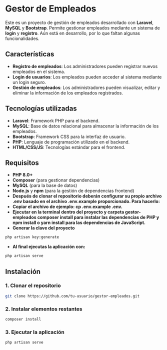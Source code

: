 # Gestor de Empleados

Este es un proyecto de gestión de empleados desarrollado con **Laravel**, **MySQL** y **Bootstrap**. Permite gestionar empleados mediante un sistema de **login** y **registro**. Aún está en desarrollo, por lo que faltan algunas funcionalidades.

## Características

- **Registro de empleados**: Los administradores pueden registrar nuevos empleados en el sistema.
- **Login de usuarios**: Los empleados pueden acceder al sistema mediante un login seguro.
- **Gestión de empleados**: Los administradores pueden visualizar, editar y eliminar la información de los empleados registrados.

## Tecnologías utilizadas

- **Laravel**: Framework PHP para el backend.
- **MySQL**: Base de datos relacional para almacenar la información de los empleados.
- **Bootstrap**: Framework CSS para la interfaz de usuario.
- **PHP**: Lenguaje de programación utilizado en el backend.
- **HTML/CSS/JS**: Tecnologías estándar para el frontend.

## Requisitos

- **PHP 8.0+**
- **Composer** (para gestionar dependencias)
- **MySQL** (para la base de datos)
- **Node.js** y **npm** (para la gestión de dependencias frontend)
- **Después de clonar el repositorio deberán configurar su propio archivo .env basado en el archivo .env.example proporcionado. Para hacerlo:**
- **Copiar el archivo de ejemplo: cp .env.example .env.**
- **Ejecutar en la terminal dentro del proyecto y carpeta gestor-empleados composer install para instalar las dependencias de PHP y npm install o yarn install para las dependencias de JavaScript.**
- **Generar la clave del proyecto**
```bash
php artisan key:generate
```
- **Al final ejecutas la aplicación con:**
```bash
php artisan serve
```
## Instalación

### 1. Clonar el repositorio

```bash
git clone https://github.com/tu-usuario/gestor-empleados.git
```
### 2. Instalar elementos restantes
```bash
composer install
```
### 3. Ejecutar la aplicación
```bash
php artisan serve
```
